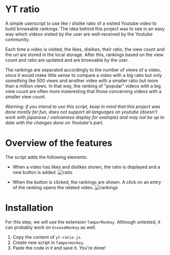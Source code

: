 # YT ratio
A simple userscript to use like / dislike ratio of a visited Youtube video to build browsable rankings. The idea behind
this project was to see in an easy way which videos visited by the user are well-received by the Youtube community.

Each time a video is visited, the likes, dislikes, their ratio, the view count and the url are stored in the local storage.
After this, rankings based on the view count and ratio are updated and are browsable by the user.

The rankings are separated accordingly to the number of views of a video, since it would make little sense to compare
a video with a big ratio but only something like 500 views and another video with a smaller ratio but more than a 
million views. In that way, the ranking of "popular" videos with a big view count are often more insteresting that those
concerning videos with a smaller view count.

*Warning: if you intend to use this script, keep in mind that this project was done mostly for fun, does not support all languages on youtube (doesn't work with japanese / vietnamese display for example) and may not be up to date with the changes done on Youtube's part.*

# Overview of the features

The script adds the following elements:

- When a video has likes and dislikes shown, the ratio is displayed and a new button is added.
![ratio](https://cloud.githubusercontent.com/assets/2306585/22619215/4091ea66-eaf0-11e6-8377-5b29ba1e5da9.png)

- When the button is clicked, the rankings are shown. A click on an entry of the ranking opens the related video.
![rankings](https://cloud.githubusercontent.com/assets/2306585/22619212/1f98bb8c-eaf0-11e6-9f28-a5e24fc56d7c.png)

# Installation

For this step, we will use the extension `TamperMonkey`. Although untested, it can probably work on `GreaseMonkey` as well.

1. Copy the content of `yt-ratio.js`.
2. Create new script in `Tampermonkey`.
3. Paste the code in it and save it. You're done!
